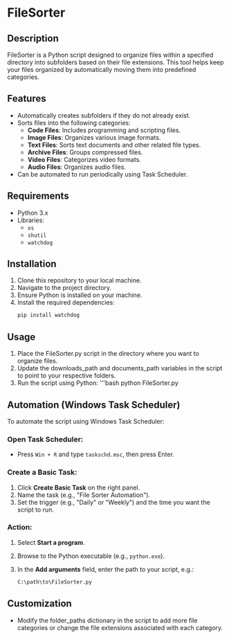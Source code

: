 # FileSorter

## Description

FileSorter is a Python script designed to organize files within a specified directory into subfolders based on their file extensions. This tool helps keep your files organized by automatically moving them into predefined categories.

## Features

- Automatically creates subfolders if they do not already exist.
- Sorts files into the following categories:
  - **Code Files**: Includes programming and scripting files.
  - **Image Files**: Organizes various image formats.
  - **Text Files**: Sorts text documents and other related file types.
  - **Archive Files**: Groups compressed files.
  - **Video Files**: Categorizes video formats.
  - **Audio Files**: Organizes audio files.
- Can be automated to run periodically using Task Scheduler.

## Requirements

- Python 3.x
- Libraries:
  - `os`
  - `shutil`
  - `watchdog`

## Installation

1. Clone this repository to your local machine.
2. Navigate to the project directory.
3. Ensure Python is installed on your machine.
4. Install the required dependencies:
   ```bash
   pip install watchdog

## Usage
1. Place the FileSorter.py script in the directory where you want to organize files.
2. Update the downloads_path and documents_path variables in the script to point to your respective folders.
3. Run the script using Python:
  '''bash
python FileSorter.py

## Automation (Windows Task Scheduler)

To automate the script using Windows Task Scheduler:

### Open Task Scheduler:

- Press `Win + R` and type `taskschd.msc`, then press Enter.

### Create a Basic Task:

1. Click **Create Basic Task** on the right panel.
2. Name the task (e.g., "File Sorter Automation").
3. Set the trigger (e.g., "Daily" or "Weekly") and the time you want the script to run.

### Action:

1. Select **Start a program**.
2. Browse to the Python executable (e.g., `python.exe`).
3. In the **Add arguments** field, enter the path to your script, e.g.:

   ```bash
   C:\path\to\FileSorter.py

## Customization

- Modify the folder_paths dictionary in the script to add more file categories or change the file extensions associated with each category.

